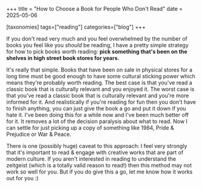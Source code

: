 +++
title = "How to Choose a Book for People Who Don't Read"
date = 2025-05-06

[taxonomies]
tags=["reading"]
categories=["blog"]
+++

If you don't read very much and you feel overwhelmed by the number of books you feel
like you *should* be reading, I have a pretty simple strategy for how to pick books
worth reading: **pick something that's been on the shelves in high street book stores
for years.**

It's really that simple. Books that have been on sale in physical stores for a long time
must be good enough to have some cultural sticking power which means they're probably
worth reading. The best case is that you've read a classic book that is culturally
relevant and you enjoyed it. The worst case is that you've read a classic book that is
culturally relevant and you're more informed for it. And realistically if you're reading
for fun then you don't have to finish anything, you can just give the book a go and put
it down if you hate it. I've been doing this for a while now and I've been much better
off for it. It removes a lot of the decision paralysis about what to read. Now I can
settle for just picking up a copy of something like 1984, Pride & Prejudice or War &
Peace.

There is one (possibly huge) caveat to this approach: I feel very strongly that it's
important to read & engage with creative works that are part of modern culture. If you
aren't interested in reading to understand the zeitgeist (which is a totally valid
reason to read!) then this method may not work so well for you. But if you do give this
a go, let me know how it works out for you :)
